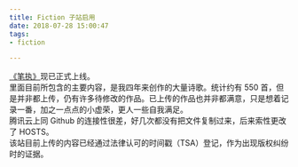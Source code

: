 ```yaml
---
title: Fiction 子站启用
date: 2018-07-28 15:00:47
tags:
- fiction

---
```

[《笔执》](https://fiction.herbhuang.com)现已正式上线。  
里面目前所包含的主要内容，是我四年来创作的大量诗歌。统计约有 550 首，但是并非都上传，仍有许多待修改的作品。已上传的作品也并非都满意，只是想着记录一番，加之一点点的小虚荣，更人一些自我满足。  
腾讯云上同 Github 的连接性很差，好几次都没有把文件复制过来，后来索性更改了 HOSTS。  
该站目前上传的内容已经通过法律认可的时间戳（TSA）登记，作为出现版权纠纷时的证据。